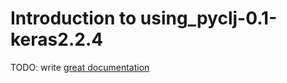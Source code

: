 # Introduction to using_pyclj-0.1-keras2.2.4

TODO: write [great documentation](http://jacobian.org/writing/what-to-write/)

